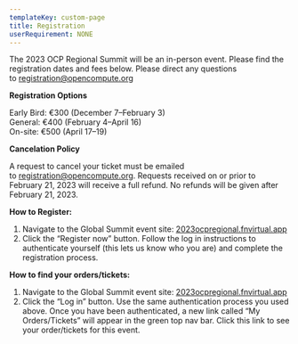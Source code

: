 ```yaml
---
templateKey: custom-page
title: Registration
userRequirement: NONE
---
```

The 2023 OCP Regional Summit will be an in-person event. Please find the registration dates and fees below. Please direct any questions to [](mailto:registration@opencompute.org)[registration@opencompute.org](mailto:registration@opencompute.org)

**Registration Options**

Early Bird: €300 (December 7–February 3)\
General: €400 (February 4–April 16)\
On-site: €500 (April 17–19)

**Cancelation Policy**

A request to cancel your ticket must be emailed to [](mailto:registration@opencompute.org)[registration@opencompute.org](mailto:registration@opencompute.org)[](mailto:registration@opencompute.org). Requests received on or prior to February 21, 2023 will receive a full refund. No refunds will be given after February 21, 2023.

**How to Register:**

1. Navigate to the Global Summit event site: [2023ocpregional.fnvirtual.app](https://2023ocpregional.fnvirtual.app)
2. Click the “Register now” button. Follow the log in instructions to authenticate yourself (this lets us know who you are) and complete the registration process. 

**How to find your orders/tickets:**

1. Navigate to the Global Summit event site: [2023ocpregional.fnvirtual.app](https://2023ocpregional.fnvirtual.app)[](https://2023ocpregional.fnvirtual.app)
2. Click the “Log in” button. Use the same authentication process you used above. Once you have been authenticated, a new link called “My Orders/Tickets” will appear in the green top nav bar. Click this link to see your order/tickets for this event.